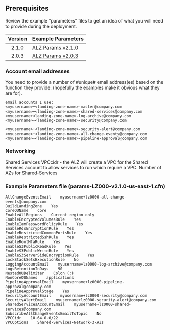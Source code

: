 ## Prerequisites
Review the example "parameters" files to get an idea of what you will need to provide during the deployment.

Version | Example Parameters
:---:|:----
2.1.0 | [ALZ Params v2.1.0](Params/params-LZ0000-v2.1.0-us-east-1.cfn)
2.0.3 | [ALZ Params v2.0.3](Params/params-LZ0000-v2.0.3-us-east-1.cfn)

### Account email addresses
You need to provide a number of #unique# email address(es) based on the function they provide.  (hopefully the examples make it obvious what they are for).

```
email accounts I use:
<myusername>+<landing-zone-name>-master@company.com
<myusername>+<landing-zone-name>-shared-services@company.com
<myusername+<landing-zone-name>-log-archive@company.com
<myusername>+<landing-zone-name>-security@company.com

<myusername>+<landing-zone-name>-security-alert@company.com
<myusername>+<landing-zone-name>-all-change-events@company.com
<myusername>+<landing-zone-name>-pipeline-approval@company.com
```

### Networking
Shared Services VPCcidr - the ALZ will create a VPC for the Shared Services account to allow services to run which require a VPC.
Number of AZs for Shared-Services 

### Example Parameters file (params-LZ000-v2.1.0-us-east-1.cfn)

```
AllChangeEventsEmail    myusername+lz0000-all-change-events@company.com
BuildLandingZone    Yes
CoreOUName    core
EnableAllRegions    Current region only
EnableEncryptedVolumesRule    Yes
EnableIamPasswordPolicyRule    Yes
EnableRdsEncryptionRule    Yes
EnableRestrictedCommonPortsRule    Yes
EnableRestrictedSshRule    Yes
EnableRootMfaRule    Yes
EnableS3PublicReadRule    Yes
EnableS3PublicWriteRule    Yes
EnableS3ServerSideEncryptionRule    Yes
LockStackSetsExecutionRole    No
LoggingAccountEmail    myusername+lz0000-log-archive@company.com
LogsRetentionInDays    90
NestedOUDelimiter    Colon (:)
NonCoreOUNames    applications
PipelineApprovalEmail    myusername+lz0000-pipeline-approval@company.com
PipelineApprovalStage    Yes
SecurityAccountEmail    myusername+lz0000-security@company.com
SecurityAlertEmail    myusername+lz0000-security-alert@company.com
SharedServicesAccountEmail    myusername+lz0000-shared-services@company.com
SubscribeAllChangeEventsEmailToTopic    No
VPCCidr    10.64.0.0/22
VPCOptions    Shared-Services-Network-3-AZs
```
